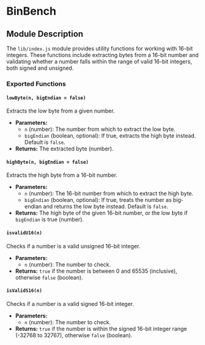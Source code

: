 # BinBench

## Module Description

The `lib/index.js` module provides utility functions for working with 16-bit integers. These functions include extracting bytes from a 16-bit number and validating whether a number falls within the range of valid 16-bit integers, both signed and unsigned.

### Exported Functions

#### `lowByte(n, bigEndian = false)`

Extracts the low byte from a given number.

- **Parameters:**
  - `n` (number): The number from which to extract the low byte.
  - `bigEndian` (boolean, optional): If true, extracts the high byte instead. Default is `false`.
- **Returns:** The extracted byte (number).

#### `highByte(n, bigEndian = false)`

Extracts the high byte from a 16-bit number.

- **Parameters:**
  - `n` (number): The 16-bit number from which to extract the high byte.
  - `bigEndian` (boolean, optional): If true, treats the number as big-endian and returns the low byte instead. Default is `false`.
- **Returns:** The high byte of the given 16-bit number, or the low byte if `bigEndian` is true (number).

#### `isvalidU16(n)`

Checks if a number is a valid unsigned 16-bit integer.

- **Parameters:**
  - `n` (number): The number to check.
- **Returns:** `true` if the number is between 0 and 65535 (inclusive), otherwise `false` (boolean).

#### `isValidS16(n)`

Checks if a number is a valid signed 16-bit integer.

- **Parameters:**
  - `n` (number): The number to check.
- **Returns:** `true` if the number is within the signed 16-bit integer range (-32768 to 32767), otherwise `false` (boolean).
